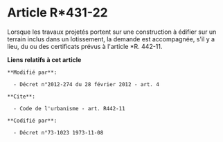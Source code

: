 # Article R*431-22

Lorsque les travaux projetés portent sur une construction à édifier sur un terrain inclus dans un lotissement, la demande est
accompagnée, s'il y a lieu, du ou des certificats prévus à l'article *R. 442-11.

**Liens relatifs à cet article**

	**Modifié par**:

	  - Décret n°2012-274 du 28 février 2012 - art. 4

	**Cite**:

	  - Code de l'urbanisme - art. R442-11

	**Codifié par**:

	  - Décret n°73-1023 1973-11-08
